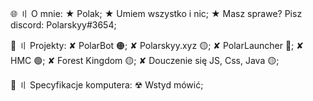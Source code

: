 🌐 〢 O mnie:
★ Polak; 
★ Umiem wszystko i nic;
★ Masz sprawe? Pisz discord: Polarskyy#3654;

📨 〢 Projekty:
✘ PolarBot 🟠;
✘ Polarskyy.xyz 🟡;
✘ PolarLauncher 🔴;
✘ HMC 🟢;
✘ Forest Kingdom 🟡;
✘ Douczenie się JS, Css, Java 🟡;

💾 〢 Specyfikacje komputera:
☢ Wstyd mówić;
